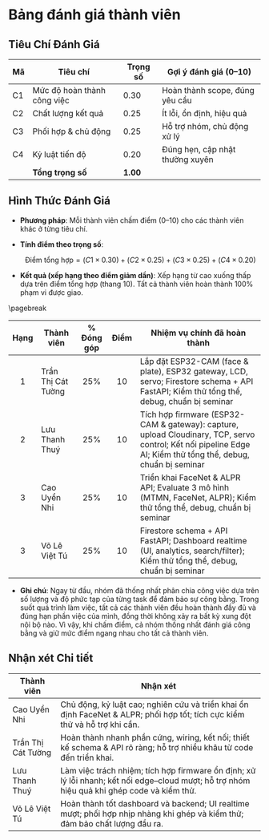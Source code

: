 # Bảng đánh giá thành viên

## Tiêu Chí Đánh Giá

| Mã  | Tiêu chí                        | Trọng số | Gợi ý đánh giá (0–10) |
|-----|---------------------|----------|----------------------------|
| C1  | Mức độ hoàn thành công việc     | 0.30     | Hoàn thành scope, đúng yêu cầu |
| C2  | Chất lượng kết quả              | 0.25     | Ít lỗi, ổn định, hiệu quả |
| C3  | Phối hợp & chủ động              | 0.25     | Hỗ trợ nhóm, chủ động xử lý |
| C4  | Kỷ luật tiến độ                  | 0.20     | Đúng hẹn, cập nhật thường xuyên |
|     | **Tổng trọng số**               | **1.00** |                       |

## Hình Thức Đánh Giá

- **Phương pháp**: Mỗi thành viên chấm điểm (0–10) cho các thành viên khác ở từng tiêu chí.
- **Tính điểm theo trọng số**:

  $$\text{Điểm tổng hợp} = (C1 \times 0.30) + (C2 \times 0.25) + (C3 \times 0.25) + (C4 \times 0.20)$$

- **Kết quả (xếp hạng theo điểm giảm dần)**: Xếp hạng từ cao xuống thấp dựa trên điểm tổng hợp (thang 10). Tất cả thành viên hoàn thành 100% phạm vi được giao.

\pagebreak

| Hạng | Thành viên            | % Đóng góp | Điểm | Nhiệm vụ chính đã hoàn thành |
|:---:|------------------------|:----------:|:----------:|--------------------------------|
| 1   | Trần Thị Cát Tường     | 25%        | 10       | Lắp đặt ESP32-CAM (face & plate), ESP32 gateway, LCD, servo; Firestore schema + API FastAPI; Kiểm thử tổng thể, debug, chuẩn bị seminar |
| 2   | Lưu Thanh Thuý         | 25%        | 10       | Tích hợp firmware (ESP32-CAM & gateway): capture, upload Cloudinary, TCP, servo control; Kết nối pipeline Edge AI; Kiểm thử tổng thể, debug, chuẩn bị seminar |
| 3   | Cao Uyển Nhi           | 25%        | 10       | Triển khai FaceNet & ALPR API; Evaluate 3 mô hình (MTMN, FaceNet, ALPR); Kiểm thử tổng thể, debug, chuẩn bị seminar |
| 3   | Võ Lê Việt Tú          | 25%        | 10       | Firestore schema + API FastAPI; Dashboard realtime (UI, analytics, search/filter); Kiểm thử tổng thể, debug, chuẩn bị seminar |

- **Ghi chú**: Ngay từ đầu, nhóm đã thống nhất phân chia công việc dựa trên số lượng và độ phức tạp của từng task để đảm bảo sự công bằng. Trong suốt quá trình làm việc, tất cả các thành viên đều hoàn thành đầy đủ và đúng hạn phần việc của mình, đồng thời không xảy ra bất kỳ xung đột nội bộ nào. Vì vậy, khi chấm điểm, cả nhóm thống nhất đánh giá công bằng và giữ mức điểm ngang nhau cho tất cả thành viên.

## Nhận xét Chi tiết

| Thành viên         | Nhận xét |
|------------|-----------------------------|
| Cao Uyển Nhi       | Chủ động, kỷ luật cao; nghiên cứu và triển khai ổn định FaceNet & ALPR; phối hợp tốt; tích cực kiểm thử và hỗ trợ khi cần. |
| Trần Thị Cát Tường | Hoàn thành nhanh phần cứng, wiring, kết nối; thiết kế schema & API rõ ràng; hỗ trợ nhiều khâu từ code đến triển khai. |
| Lưu Thanh Thuý     | Làm việc trách nhiệm; tích hợp firmware ổn định; xử lý lỗi nhanh; kết nối edge–cloud mượt; hỗ trợ nhóm hiệu quả khi ghép code và kiểm thử. |
| Võ Lê Việt Tú      | Hoàn thành tốt dashboard và backend; UI realtime mượt; phối hợp nhịp nhàng khi ghép và kiểm thử; đảm bảo chất lượng đầu ra. |
